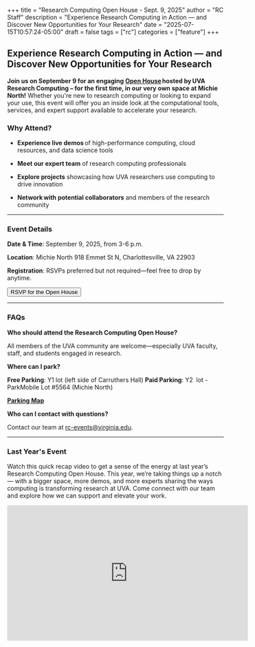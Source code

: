 +++
title = "Research Computing Open House - Sept. 9, 2025"
author = "RC Staff"
description = "Experience Research Computing in Action — and Discover New Opportunities for Your Research"
date = "2025-07-15T10:57:24-05:00"
draft = false
tags = ["rc"]
categories = ["feature"]
+++

## Experience Research Computing in Action — and Discover New Opportunities for Your Research 

**Join us on September 9 for an engaging [Open House](https://in.virginia.edu/rc-open-house-rsvp) hosted by UVA Research Computing – for the first time, in our very own space at Michie North!** Whether you're new to research computing or looking to expand your use, this event will offer you an inside look at the computational tools, services, and expert support available to accelerate your research. 

### Why Attend?

* **Experience live demos** of high-performance computing, cloud resources, and data science tools 

* **Meet our expert team** of research computing professionals 

* **Explore projects** showcasing how UVA researchers use computing to drive innovation 

* **Network with potential collaborators** and members of the research community 

<hr>

### Event Details

**Date & Time**: September 9, 2025, from 3-6 p.m. 

**Location**: Michie North 
918 Emmet St N, Charlottesville, VA 22903 

**Registration**: RSVPs preferred but not required—feel free to drop by anytime.

<a href=" https://in.virginia.edu/rc-open-house-rsvp"><button class="btn btn-primary">RSVP for the Open House</button></a> 

<hr>

### FAQs

**Who should attend the Research Computing Open House?**

All members of the UVA community are welcome—especially UVA faculty, staff, and students engaged in research. 

**Where can I park?** 

**Free Parking**: Y1 lot (left side of Carruthers Hall)
**Paid Parking**: Y2  lot - ParkMobile Lot #5564 (Michie North)

**[Parking Map](https://parking.virginia.edu/sites/parking/files/2025-03/MasterParkingMap%280225%29.pdf)**

**Who can I contact with questions?**

Contact our team at [rc-events@virginia.edu](mailto:rc-events@virginia.edu).

<hr>

### Last Year's Event

Watch this quick recap video to get a sense of the energy at last year’s Research Computing Open House. This year, we’re taking things up a notch — with a bigger space, more demos, and more experts sharing the ways computing is transforming research at UVA. Come connect with our team and explore how we can support and elevate your work. 


<iframe width="560" height="315" src="https://www.youtube.com/embed/DVSRPYjQ69U?si=Q7fHXdxLr1JhTX-N" title="YouTube video player" frameborder="0" allow="accelerometer; autoplay; clipboard-write; encrypted-media; gyroscope; picture-in-picture; web-share" referrerpolicy="strict-origin-when-cross-origin" allowfullscreen></iframe> 
